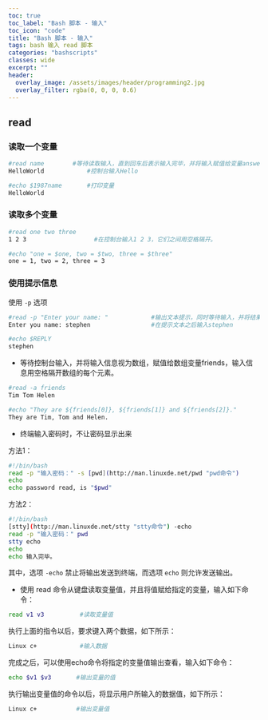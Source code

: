```yaml
---
toc: true
toc_label: "Bash 脚本 - 输入"
toc_icon: "code"
title: "Bash 脚本 - 输入"
tags: bash 输入 read 脚本
categories: "bashscripts"
classes: wide
excerpt: ""
header:
  overlay_image: /assets/images/header/programming2.jpg
  overlay_filter: rgba(0, 0, 0, 0.6)
---
```






## read

### 读取一个变量

```bash
#read name        #等待读取输入，直到回车后表示输入完毕，并将输入赋值给变量answer
HelloWorld            #控制台输入Hello

#echo $1987name       #打印变量
HelloWorld
```

### 读取多个变量

```bash
#read one two three
1 2 3                   #在控制台输入1 2 3，它们之间用空格隔开。

#echo "one = $one, two = $two, three = $three"
one = 1, two = 2, three = 3
```

### 使用提示信息

使用 `-p` 选项

```bash
#read -p "Enter your name: "            #输出文本提示，同时等待输入，并将结果赋值给REPLY。
Enter you name: stephen                 #在提示文本之后输入stephen

#echo $REPLY
stephen
```

* 等待控制台输入，并将输入信息视为数组，赋值给数组变量friends，输入信息用空格隔开数组的每个元素。

```bash
#read -a friends
Tim Tom Helen

#echo "They are ${friends[0]}, ${friends[1]} and ${friends[2]}."
They are Tim, Tom and Helen.
```

* 终端输入密码时，不让密码显示出来

方法1：

```bash
#!/bin/bash
read -p "输入密码：" -s [pwd](http://man.linuxde.net/pwd "pwd命令")
echo
echo password read, is "$pwd"
```

方法2：

```bash
#!/bin/bash
[stty](http://man.linuxde.net/stty "stty命令") -echo
read -p "输入密码：" pwd
stty echo
echo
echo 输入完毕。
```

其中，选项 `-echo` 禁止将输出发送到终端，而选项 `echo` 则允许发送输出。

* 使用 read 命令从键盘读取变量值，并且将值赋给指定的变量，输入如下命令：

```bash
read v1 v3          #读取变量值
```

执行上面的指令以后，要求键入两个数据，如下所示：

```bash
Linux c+            #输入数据
```

完成之后，可以使用echo命令将指定的变量值输出查看，输入如下命令：

```bash
echo $v1 $v3       #输出变量的值
```

执行输出变量值的命令以后，将显示用户所输入的数据值，如下所示：

```bash
Linux c+           #输出变量值
```
